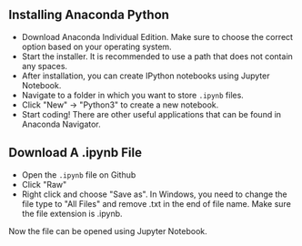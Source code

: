 ## Installing Anaconda Python
- Download Anaconda Individual Edition. Make sure to choose the correct option based on your operating system.
- Start the installer. It is recommended to use a path that does not contain any spaces.
- After installation, you can create IPython notebooks using Jupyter Notebook.
- Navigate to a folder in which you want to store `.ipynb` files.
- Click "New" -> "Python3" to create a new notebook.
- Start coding! There are other useful applications that can be found in Anaconda Navigator.

## Download A .ipynb File
- Open the `.ipynb` file on Github
- Click "Raw"
- Right click and choose "Save as". In Windows, you need to change the file type to "All Files" and remove .txt in the end of file name. Make sure the file extension is .ipynb.

Now the file can be opened using Jupyter Notebook.
